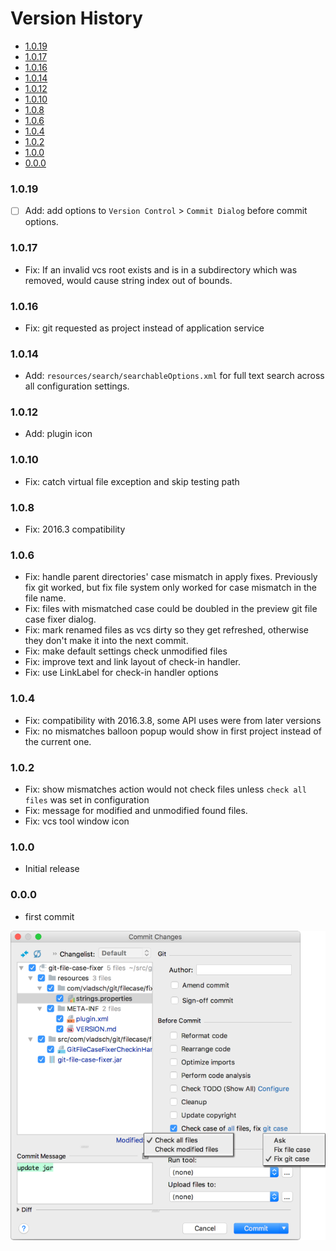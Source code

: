 # Version History

[TOC]: # " "

- [1.0.19](#1019)
- [1.0.17](#1017)
- [1.0.16](#1016)
- [1.0.14](#1014)
- [1.0.12](#1012)
- [1.0.10](#1010)
- [1.0.8](#108)
- [1.0.6](#106)
- [1.0.4](#104)
- [1.0.2](#102)
- [1.0.0](#100)
- [0.0.0](#000)

### 1.0.19

* [ ] Add: add options to `Version Control` > `Commit Dialog` before commit options.

### 1.0.17

* Fix: If an invalid vcs root exists and is in a subdirectory which was removed, would cause
  string index out of bounds.

### 1.0.16

* Fix: git requested as project instead of application service

### 1.0.14

* Add: `resources/search/searchableOptions.xml` for full text search across all
  configuration settings.

### 1.0.12

* Add: plugin icon

### 1.0.10

* Fix: catch virtual file exception and skip testing path

### 1.0.8

* Fix: 2016.3 compatibility

### 1.0.6

* Fix: handle parent directories' case mismatch in apply fixes. Previously fix git worked, but
  fix file system only worked for case mismatch in the file name.
* Fix: files with mismatched case could be doubled in the preview git file case fixer dialog.
* Fix: mark renamed files as vcs dirty so they get refreshed, otherwise they don't make it into
  the next commit.
* Fix: make default settings check unmodified files
* Fix: improve text and link layout of check-in handler.
* Fix: use LinkLabel for check-in handler options

### 1.0.4

* Fix: compatibility with 2016.3.8, some API uses were from later versions
* Fix: no mismatches balloon popup would show in first project instead of the current one.

### 1.0.2

* Fix: show mismatches action would not check files unless `check all files` was set in
  configuration
* Fix: message for modified and unmodified found files.
* Fix: vcs tool window icon

### 1.0.0

* Initial release

### 0.0.0

* first commit

![ScreenShot_CommitDialog.png](../../assets/images/ScreenShot_CommitDialog.png)
